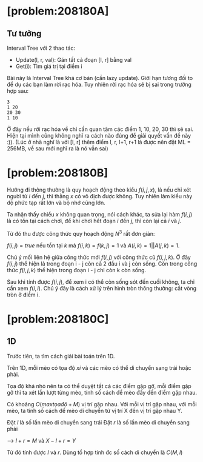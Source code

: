 # [problem:208180A]

## Tư tưởng

Interval Tree với 2 thao tác:

- Update(l, r, val): Gán tất cả đoạn [l, r] bằng val
- Get(i): Tìm giá trị tại điểm i

Bài này là Interval Tree khá cơ bản (cần lazy update). Giới hạn tương đối to để dụ các bạn làm rời rạc hóa. Tuy nhiên rời rạc hóa sẽ bị sai trong trường hợp sau:

```
3
1 20
20 30
1 10
```

Ở đây nếu rời rạc hóa về chỉ cần quan tâm các điểm 1, 10, 20, 30 thì sẽ sai. Hiện tại mình cũng không nghĩ ra cách nào đúng để giải quyết vấn đề này :)). (Lúc ở nhà nghĩ là với [l, r] thêm điểm l, r, l+1, r+1 là được nên đặt ML = 256MB, về sau mới nghĩ ra là nó vẫn sai)


# [problem:208180B]

Hướng đi thông thường là quy hoạch động theo kiểu $f(i, j, x)$, là nếu chỉ xét người từ $i$ đến $j$, thì thằng $x$ có vô địch được không. Tuy nhiên làm kiểu này độ phức tạp rất lớn và bộ nhớ cũng lớn.

Ta nhận thấy chiều $x$ không quan trọng, nói cách khác, ta sửa lại hàm $f(i, j)$ là có tồn tại cách chơi, để khi chơi hết đoạn $i$ đến $j$, thì còn lại cả $i$ và $j$.

Từ đó thu được công thức quy hoạch động $N^3$ rất đơn giản:

$f(i, j) = true$ nếu tồn tại $k$ mà $f(i, k) = f(k, j) = 1$ và $A(i,k) = 1 || A(j,k) = 1$.

Chú ý mối liên hệ giữa công thức mới $f(i, j)$ với công thức cũ $f(i, j, k)$. Ở đây $f(i, j)$ thể hiện là trong đoạn i - j còn cả 2 đầu i và j còn sống. Còn trong công thức $f(i, j, k)$ thể hiện trong đoạn i - j chỉ còn k còn sống.

Sau khi tính được $f(i, j)$, để xem i có thể còn sống sót đến cuối không, ta chỉ cần xem $f(i, i)$. Chú ý đây là cách xử lý trên hình tròn thông thường: cắt vòng tròn ở điểm i.


# [problem:208180C]

## 1D

Trước tiên, ta tìm cách giải bài toán trên 1D.

Trên 1D, mỗi mèo có tọa độ $xi$ và các mèo có thể di chuyển sang trái hoặc phải.

Tọa độ khá nhỏ nên ta có thể duyệt tất cả các điểm gặp gỡ, mỗi điểm gặp gỡ thì ta xét lần lượt từng mèo, tính số cách để mèo đấy đến điểm gặp nhau.

Có khoảng $O(max tọa độ + M)$ vị trí gặp nhau. Với mỗi vị trí gặp nhau, với mỗi mèo, ta tính số cách để mèo di chuyển từ vị trí X đến vị trí gặp nhau Y.

Đặt $l$ là số lần mèo di chuyển sang trái
Đặt $r$ là số lần mèo di chuyển sang phải

--> $l + r = M$
và $X - l + r = Y$

Từ đó tính được $l$ và $r$. Dùng tổ hợp tính đc số cách di chuyển là $C(M, l)$
